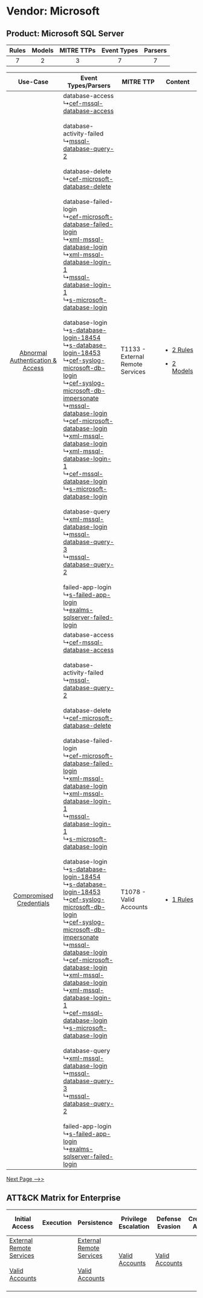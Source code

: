 Vendor: Microsoft
=================
Product: Microsoft SQL Server
-----------------------------
| Rules | Models | MITRE TTPs | Event Types | Parsers |
|:-----:|:------:|:----------:|:-----------:|:-------:|
|   7   |   2    |     3      |      7      |    7    |

|    Use-Case    | Event Types/Parsers    | MITRE TTP    | Content    |
|:----:| ---- | ---- | ---- |
| [Abnormal Authentication & Access](../../../UseCases/uc_abnormal_authentication_&_access.md) |  database-access<br> ↳[cef-mssql-database-access](Ps/pC_cefmssqldatabaseaccess.md)<br><br> database-activity-failed<br> ↳[mssql-database-query-2](Ps/pC_mssqldatabasequery2.md)<br><br> database-delete<br> ↳[cef-microsoft-database-delete](Ps/pC_cefmicrosoftdatabasedelete.md)<br><br> database-failed-login<br> ↳[cef-microsoft-database-failed-login](Ps/pC_cefmicrosoftdatabasefailedlogin.md)<br> ↳[xml-mssql-database-login](Ps/pC_xmlmssqldatabaselogin.md)<br> ↳[xml-mssql-database-login-1](Ps/pC_xmlmssqldatabaselogin1.md)<br> ↳[mssql-database-login-1](Ps/pC_mssqldatabaselogin1.md)<br> ↳[s-microsoft-database-login](Ps/pC_smicrosoftdatabaselogin.md)<br><br> database-login<br> ↳[s-database-login-18454](Ps/pC_sdatabaselogin18454.md)<br> ↳[s-database-login-18453](Ps/pC_sdatabaselogin18453.md)<br> ↳[cef-syslog-microsoft-db-login](Ps/pC_cefsyslogmicrosoftdblogin.md)<br> ↳[cef-syslog-microsoft-db-impersonate](Ps/pC_cefsyslogmicrosoftdbimpersonate.md)<br> ↳[mssql-database-login](Ps/pC_mssqldatabaselogin.md)<br> ↳[cef-microsoft-database-login](Ps/pC_cefmicrosoftdatabaselogin.md)<br> ↳[xml-mssql-database-login](Ps/pC_xmlmssqldatabaselogin.md)<br> ↳[xml-mssql-database-login-1](Ps/pC_xmlmssqldatabaselogin1.md)<br> ↳[cef-mssql-database-login](Ps/pC_cefmssqldatabaselogin.md)<br> ↳[s-microsoft-database-login](Ps/pC_smicrosoftdatabaselogin.md)<br><br> database-query<br> ↳[xml-mssql-database-login](Ps/pC_xmlmssqldatabaselogin.md)<br> ↳[mssql-database-query-3](Ps/pC_mssqldatabasequery3.md)<br> ↳[mssql-database-query-2](Ps/pC_mssqldatabasequery2.md)<br><br> failed-app-login<br> ↳[s-failed-app-login](Ps/pC_sfailedapplogin.md)<br> ↳[exalms-sqlserver-failed-login](Ps/pC_exalmssqlserverfailedlogin.md)<br> | T1133 - External Remote Services<br> | [<ul><li>2 Rules</li></ul><ul><li>2 Models</li></ul>](RM/r_m_microsoft_microsoft_sql_server_Abnormal_Authentication_&_Access.md) |
|          [Compromised Credentials](../../../UseCases/uc_compromised_credentials.md)          |  database-access<br> ↳[cef-mssql-database-access](Ps/pC_cefmssqldatabaseaccess.md)<br><br> database-activity-failed<br> ↳[mssql-database-query-2](Ps/pC_mssqldatabasequery2.md)<br><br> database-delete<br> ↳[cef-microsoft-database-delete](Ps/pC_cefmicrosoftdatabasedelete.md)<br><br> database-failed-login<br> ↳[cef-microsoft-database-failed-login](Ps/pC_cefmicrosoftdatabasefailedlogin.md)<br> ↳[xml-mssql-database-login](Ps/pC_xmlmssqldatabaselogin.md)<br> ↳[xml-mssql-database-login-1](Ps/pC_xmlmssqldatabaselogin1.md)<br> ↳[mssql-database-login-1](Ps/pC_mssqldatabaselogin1.md)<br> ↳[s-microsoft-database-login](Ps/pC_smicrosoftdatabaselogin.md)<br><br> database-login<br> ↳[s-database-login-18454](Ps/pC_sdatabaselogin18454.md)<br> ↳[s-database-login-18453](Ps/pC_sdatabaselogin18453.md)<br> ↳[cef-syslog-microsoft-db-login](Ps/pC_cefsyslogmicrosoftdblogin.md)<br> ↳[cef-syslog-microsoft-db-impersonate](Ps/pC_cefsyslogmicrosoftdbimpersonate.md)<br> ↳[mssql-database-login](Ps/pC_mssqldatabaselogin.md)<br> ↳[cef-microsoft-database-login](Ps/pC_cefmicrosoftdatabaselogin.md)<br> ↳[xml-mssql-database-login](Ps/pC_xmlmssqldatabaselogin.md)<br> ↳[xml-mssql-database-login-1](Ps/pC_xmlmssqldatabaselogin1.md)<br> ↳[cef-mssql-database-login](Ps/pC_cefmssqldatabaselogin.md)<br> ↳[s-microsoft-database-login](Ps/pC_smicrosoftdatabaselogin.md)<br><br> database-query<br> ↳[xml-mssql-database-login](Ps/pC_xmlmssqldatabaselogin.md)<br> ↳[mssql-database-query-3](Ps/pC_mssqldatabasequery3.md)<br> ↳[mssql-database-query-2](Ps/pC_mssqldatabasequery2.md)<br><br> failed-app-login<br> ↳[s-failed-app-login](Ps/pC_sfailedapplogin.md)<br> ↳[exalms-sqlserver-failed-login](Ps/pC_exalmssqlserverfailedlogin.md)<br> | T1078 - Valid Accounts<br>    | [<ul><li>1 Rules</li></ul>](RM/r_m_microsoft_microsoft_sql_server_Compromised_Credentials.md)    |
[Next Page -->>](2_ds_microsoft_microsoft_sql_server.md)

ATT&CK Matrix for Enterprise
----------------------------
| Initial Access                                                                                                                                   | Execution | Persistence                                                                                                                                      | Privilege Escalation                                                | Defense Evasion                                                     | Credential Access | Discovery | Lateral Movement | Collection | Command and Control                                                                                                                       | Exfiltration | Impact |
| ------------------------------------------------------------------------------------------------------------------------------------------------ | --------- | ------------------------------------------------------------------------------------------------------------------------------------------------ | ------------------------------------------------------------------- | ------------------------------------------------------------------- | ----------------- | --------- | ---------------- | ---------- | ----------------------------------------------------------------------------------------------------------------------------------------- | ------------ | ------ |
| [External Remote Services](https://attack.mitre.org/techniques/T1133)<br><br>[Valid Accounts](https://attack.mitre.org/techniques/T1078)<br><br> |           | [External Remote Services](https://attack.mitre.org/techniques/T1133)<br><br>[Valid Accounts](https://attack.mitre.org/techniques/T1078)<br><br> | [Valid Accounts](https://attack.mitre.org/techniques/T1078)<br><br> | [Valid Accounts](https://attack.mitre.org/techniques/T1078)<br><br> |                   |           |                  |            | [Proxy: Multi-hop Proxy](https://attack.mitre.org/techniques/T1090/003)<br><br>[Proxy](https://attack.mitre.org/techniques/T1090)<br><br> |              |        |